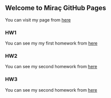 ## Welcome to Miraç GitHub Pages

You can visit my page from [here](https://bu-ie-48b.github.io/fall21-MiracGoktugAltuntas/) 

### HW1

You can see my my first homework from [here](https://github.com/BU-IE-48B/fall21-MiracGoktugAltuntas/blob/main/Hw1/HW1.ipynb)

### HW2

You can see my second homework from [here](https://github.com/BU-IE-48B/fall21-MiracGoktugAltuntas/blob/main/HW2/HW2.ipynb)

### HW3

You can see my second homework from [here](https://github.com/BU-IE-48B/fall21-MiracGoktugAltuntas/blob/main/HW3/HW3.ipynb)

